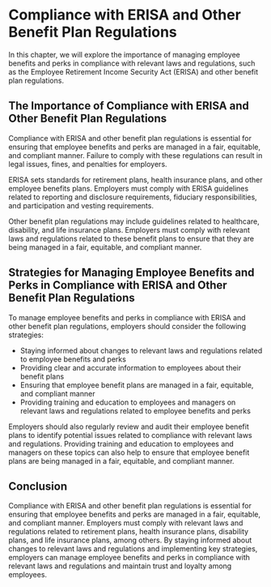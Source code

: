 # Compliance with ERISA and Other Benefit Plan Regulations

In this chapter, we will explore the importance of managing employee benefits and perks in compliance with relevant laws and regulations, such as the Employee Retirement Income Security Act (ERISA) and other benefit plan regulations.

The Importance of Compliance with ERISA and Other Benefit Plan Regulations
--------------------------------------------------------------------------

Compliance with ERISA and other benefit plan regulations is essential for ensuring that employee benefits and perks are managed in a fair, equitable, and compliant manner. Failure to comply with these regulations can result in legal issues, fines, and penalties for employers.

ERISA sets standards for retirement plans, health insurance plans, and other employee benefits plans. Employers must comply with ERISA guidelines related to reporting and disclosure requirements, fiduciary responsibilities, and participation and vesting requirements.

Other benefit plan regulations may include guidelines related to healthcare, disability, and life insurance plans. Employers must comply with relevant laws and regulations related to these benefit plans to ensure that they are being managed in a fair, equitable, and compliant manner.

Strategies for Managing Employee Benefits and Perks in Compliance with ERISA and Other Benefit Plan Regulations
---------------------------------------------------------------------------------------------------------------

To manage employee benefits and perks in compliance with ERISA and other benefit plan regulations, employers should consider the following strategies:

* Staying informed about changes to relevant laws and regulations related to employee benefits and perks
* Providing clear and accurate information to employees about their benefit plans
* Ensuring that employee benefit plans are managed in a fair, equitable, and compliant manner
* Providing training and education to employees and managers on relevant laws and regulations related to employee benefits and perks

Employers should also regularly review and audit their employee benefit plans to identify potential issues related to compliance with relevant laws and regulations. Providing training and education to employees and managers on these topics can also help to ensure that employee benefit plans are being managed in a fair, equitable, and compliant manner.

Conclusion
----------

Compliance with ERISA and other benefit plan regulations is essential for ensuring that employee benefits and perks are managed in a fair, equitable, and compliant manner. Employers must comply with relevant laws and regulations related to retirement plans, health insurance plans, disability plans, and life insurance plans, among others. By staying informed about changes to relevant laws and regulations and implementing key strategies, employers can manage employee benefits and perks in compliance with relevant laws and regulations and maintain trust and loyalty among employees.
